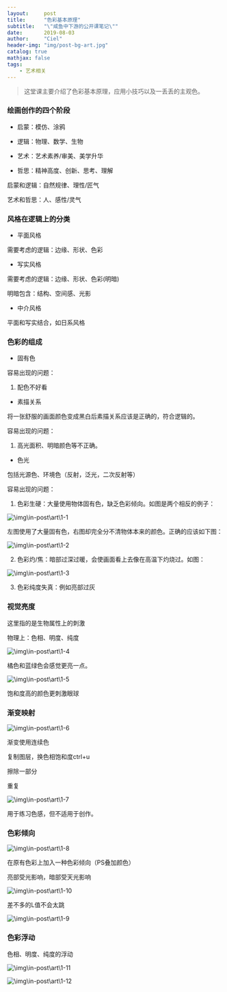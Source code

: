 ```yaml
---
layout:     post
title:      "色彩基本原理"
subtitle:   "\"咸鱼中下游的公开课笔记\""
date:       2019-08-03
author:     "Ciel"
header-img: "img/post-bg-art.jpg"
catalog: true
mathjax: false
tags:
    - 艺术相关
---
```


> 这堂课主要介绍了色彩基本原理，应用小技巧以及一丢丢的主观色。

### 绘画创作的四个阶段

- 启蒙：模仿、涂鸦

- 逻辑：物理、数学、生物

- 艺术：艺术素养/审美、美学升华

- 哲思：精神高度、创新、思考、理解

启蒙和逻辑：自然规律、理性/匠气

艺术和哲思：人、感性/灵气

### 风格在逻辑上的分类

- 平面风格

需要考虑的逻辑：边缘、形状、色彩

- 写实风格

需要考虑的逻辑：边缘、形状、色彩(明暗)

明暗包含：结构、空间感、光影

- 中介风格

平面和写实结合，如日系风格

### 色彩的组成

- 固有色

容易出现的问题：

1. 配色不好看

- 素描关系

将一张舒服的画面颜色变成黑白后素描关系应该是正确的，符合逻辑的。

容易出现的问题：

1. 高光面积、明暗颜色等不正确。

- 色光

包括光源色、环境色（反射，泛光，二次反射等）

容易出现的问题：

1. 色彩生硬：大量使用物体固有色，缺乏色彩倾向。如图是两个相反的例子：

![\img\in-post\art\1-1](\img\in-post\art\1-1.jpg)

左图使用了大量固有色，右图却完全分不清物体本来的颜色。正确的应该如下图：

![\img\in-post\art\1-2](\img\in-post\art\1-2.jpg)

2. 色彩灼/焦：暗部过深过暖，会使画面看上去像在高温下灼烧过。如图：

![\img\in-post\art\1-3](\img\in-post\art\1-3.jpg)

3. 色彩纯度失真：例如亮部过灰

### 视觉亮度

这里指的是生物属性上的刺激

物理上：色相、明度、纯度

![\img\in-post\art\1-4](\img\in-post\art\1-4.jpg)

橘色和蓝绿色会感觉更亮一点。

![\img\in-post\art\1-5](\img\in-post\art\1-5.jpg)

饱和度高的颜色更刺激眼球

### 渐变映射

![\img\in-post\art\1-6](\img\in-post\art\1-6.jpg)

渐变使用连续色

复制图层，换色相饱和度ctrl+u

擦除一部分

重复

![\img\in-post\art\1-7](\img\in-post\art\1-7.jpg)

用于练习色感，但不适用于创作。

### 色彩倾向

![\img\in-post\art\1-8](\img\in-post\art\1-8.jpg)

在原有色彩上加入一种色彩倾向（PS叠加颜色）

亮部受光影响，暗部受天光影响

![\img\in-post\art\1-10](\img\in-post\art\1-10.jpg)

差不多的L值不会太跳

![\img\in-post\art\1-9](\img\in-post\art\1-9.jpg)

### 色彩浮动

色相、明度、纯度的浮动

![\img\in-post\art\1-11](\img\in-post\art\1-11.jpg)

![\img\in-post\art\1-12](\img\in-post\art\1-12.jpg)
